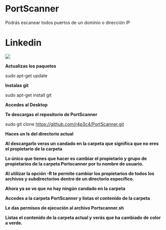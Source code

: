 # PortScanner
Podrás escanear todos puertos de un dominio o dirección IP 

# Linkedin
<a href="https://www.linkedin.com/in/rafael-peiro-calvet/"><img src="https://i.postimg.cc/8zsFGvXV/logo.jpg"></a>

**Actualizas los paquetes**

sudo apt-get update

**Instalas git**

sudo apt-get install git

**Accedes al Desktop**


**Te descargas el repositorio de PortScanner**

sudo git clone https://github.com/r4p3c4/PortScanner.git

**Haces un ls del directorio actual**

**Al descargarlo veras un candado en la carpeta que significa que no eres el propietario de la carpeta**


**Lo único que tienes que hacer es cambiar el propietario y grupo de propietarios de la carpeta Portscanner por tu nombre de usuario.**

**Al utilizar la opción -R te permite cambiar los propietarios de todos los archivos y subdirectorios dentro de un directorio específico.**

**Ahora ya se ve que no hay ningún candado en la carpeta**



**Accedes a la carpeta PortScanner y listas el contenido de la carpeta**


**Le das permisos de ejecución al archivo Portscanner.sh**


**Listas el contenido de la carpeta actual y verás que ha cambiado de color a verde.**






